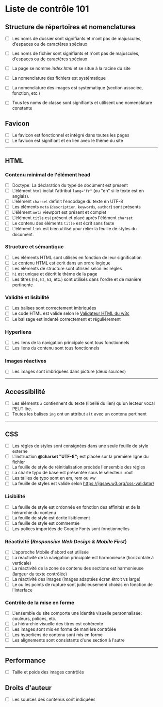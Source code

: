# Liste de contrôle 101 

## Structure de répertoires et nomenclatures
- [ ] Les noms de dossier sont signifiants et n'ont pas de majuscules, d'espaces ou de caractères spéciaux
- [ ] Les noms de fichier sont signifiants et n'ont pas de majuscules, d'espaces ou de caractères spéciaux
- [ ] La page se nomme _index.html_ et se situe à la racine du site
- [ ] La nomenclature des fichiers est systématique
- [ ] La nomenclature des images est systématique (section associée, fonction, etc.)
- [ ] Tous les noms de classe sont signifiants et utilisent une nomenclature constante


## Favicon
- [ ] Le favicon est fonctionnel et intégré dans toutes les pages 
- [ ] Le favicon est signifiant et en lien avec le thème du site

---

## HTML 

### Contenu minimal de l'élément head 
- [ ] Doctype: La déclaration du type de document est présent 
- [ ] L'élément `html` inclut l'attribut `lang="fr"` (ou "en" si le texte est en anglais). 
- [ ] L'élément `charset` définit l'encodage du texte en UTF-8
- [ ] Les éléments `meta` (`description`, `keywords`, `author`) sont présents
- [ ] L'élément `meta` viewport est présent et complet 
- [ ] L'élément `title` est présent et placé après l'élément `charset` 
- [ ] Le contenu des éléments `title` est écrit sans faute
- [ ] L'élément `link` est bien utilisé pour relier la feuille de styles du document.

### Structure et sémantique
- [ ] Les éléments HTML sont utilisés en fonction de leur signification
- [ ] Le contenu HTML est écrit dans un ordre logique
- [ ] Les éléments de structure sont utilisés selon les règles
- [ ] `h1` est unique et décrit le thème de la page
- [ ] Les titres (`h1`, `h2`, `h3`, etc.) sont utilisés dans l'ordre et de manière pertinente

### Validité et lisibilité
- [ ] Les balises sont correctement imbriquées
- [ ] Le code HTML est valide selon le [Validateur HTML du w3c](https://validator.w3.org/)
- [ ] Le balisage est indenté correctement et régulièrement

### Hyperliens
- [ ] Les liens de la navigation principale sont tous fonctionnels  
- [ ] Les liens du contenu sont tous fonctionnels

### Images réactives
- [ ] Les images sont imbriquées dans picture (deux sources)

---
## Accessibilité

- [ ] Les éléments `a` contiennent du texte (libellé du lien) qu'un lecteur vocal PEUT lire. 
- [ ] Toutes les balises `img` ont un attribut `alt` avec un contenu pertinent

---

## CSS
- [ ] Les règles de styles sont consignées dans une seule feuille de style externe
- [ ] L'instruction __@charset "UTF-8";__ est placée sur la première ligne du fichier
- [ ] La feuille de style de réinitialisation précède l'ensemble des règles 
- [ ] La charte typo de base est présentée sous le sélecteur :root
- [ ] Les tailles de typo sont en em, rem ou vw
- [ ] La feuille de styles est valide selon https://jigsaw.w3.org/css-validator/

### Lisibilité
- [ ] La feuille de style est ordonnée en fonction des affinités et de la hiérarchie du contenu 
- [ ] La feuille de style est écrite lisiblement  
- [ ] La feuille de style est commentée
- [ ] Les polices importées de Google Fonts sont fonctionnelles

### Réactivité (_Responsive Web Design & Mobile First_)
- [ ] L'approche Mobile d'abord est utilisée
- [ ] La réactivité de la navigation principale est harmonieuse (horizontale à verticale)
- [ ] La réactivité de la zone de contenu des sections est harmonieuse (largeur du texte contrôlée) 
- [ ] La réactivité des images (images adaptées écran étroit vs large)
- [ ] Le ou les points de rupture sont judicieusement choisis en fonction de l'interface

### Contrôle de la mise en forme 
- [ ] L'ensemble du site comporte une identité visuelle personnalisée: couleurs, polices, etc.
- [ ] La hiérarchie visuelle des titres est cohérente
- [ ] Les images sont mis en forme de manière contrôlée 
- [ ] Les hyperliens de contenu sont mis en forme
- [ ] Les alignements sont consistants d'une section à l'autre

---

## Performance
- [ ] Taille et poids des images contrôlés

## Droits d'auteur
- [ ] Les sources des contenus sont indiquées
